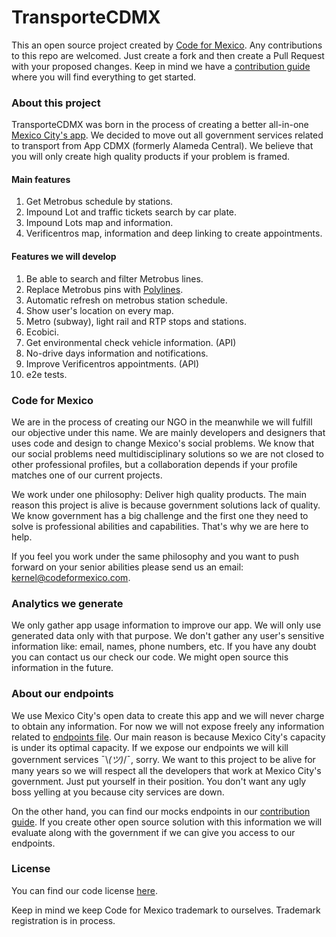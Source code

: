 # TransporteCDMX
This an open source project created by [Code for Mexico](https://codeformexico.com). Any contributions to this repo are welcomed. Just create a fork and then create a Pull Request with your proposed changes.
Keep in mind we have a [contribution guide](CONTRIBUTE.md) where you will find everything to get started.

### About this project
TransporteCDMX was born in the process of creating a better all-in-one [Mexico City's app](https://adip.cdmx.gob.mx/comunicacion/nota/la-adip-presenta-alameda-central-la-aplicacion-unica-de-la-ciudad-de-mexico). We decided to move out all government services related to transport from App CDMX (formerly Alameda Central). We believe that you will only create high quality products if your problem is framed.

#### Main features
1. Get Metrobus schedule by stations.
2. Impound Lot and traffic tickets search by car plate.
3. Impound Lots map and information.
4. Verificentros map, information and deep linking to create appointments.

#### Features we will develop
1. Be able to search and filter Metrobus lines.
2. Replace Metrobus pins with [Polylines](https://github.com/react-native-community/react-native-maps/blob/master/docs/polyline.md).
3. Automatic refresh on metrobus station schedule.
4. Show user's location on every map.
5. Metro (subway), light rail and RTP stops and stations.
7. Ecobici.
8. Get environmental check vehicle information. (API)
9. No-drive days information and notifications.
10. Improve Verificentros appointments. (API)
11. e2e tests.

### Code for Mexico
We are in the process of creating our NGO in the meanwhile we will fulfill our objective under this name. We are mainly developers and designers that uses code and design to change Mexico's social problems. We know that our social problems need multidisciplinary solutions so we are not closed to other professional profiles, but a collaboration depends if your profile matches one of our current projects.

We work under one philosophy: Deliver high quality products. The main reason this project is alive is because government solutions lack of quality. We know government has a big challenge and the first one they need to solve is professional abilities and capabilities. That's why we are here to help. 

If you feel you work under the same philosophy and you want to push forward on your senior abilities please send us an email: [kernel@codeformexico.com](mailto://kernel@codeformexico.com).

### Analytics we generate
We only gather app usage information to improve our app. We will only use generated data only with that purpose.
We don't gather any user's sensitive information like: email, names, phone numbers, etc. If you have any doubt you can
contact us our check our code. We might open source this information in the future.

### About our endpoints
We use Mexico City's open data to create this app and we will never charge to obtain any information. For now we will not expose freely any information related to [endpoints file](src/api/endpoints.js).
Our main reason is because Mexico City's capacity is under its optimal capacity. If we expose our endpoints we will kill government services ¯\\_(ツ)_/¯, sorry.
We want to this project to be alive for many years so we will respect all the developers that work at Mexico City's government.
Just put yourself in their position. You don't want any ugly boss yelling at you because city services are down.

On the other hand, you can find our mocks endpoints in our [contribution guide](CONTRIBUTE.md). If you create other open source solution with this information we will evaluate along with the government if we can give you access to our endpoints.

### License
You can find our code license [here](LICENSE).

Keep in mind we keep Code for Mexico trademark to ourselves. Trademark registration is in process.
